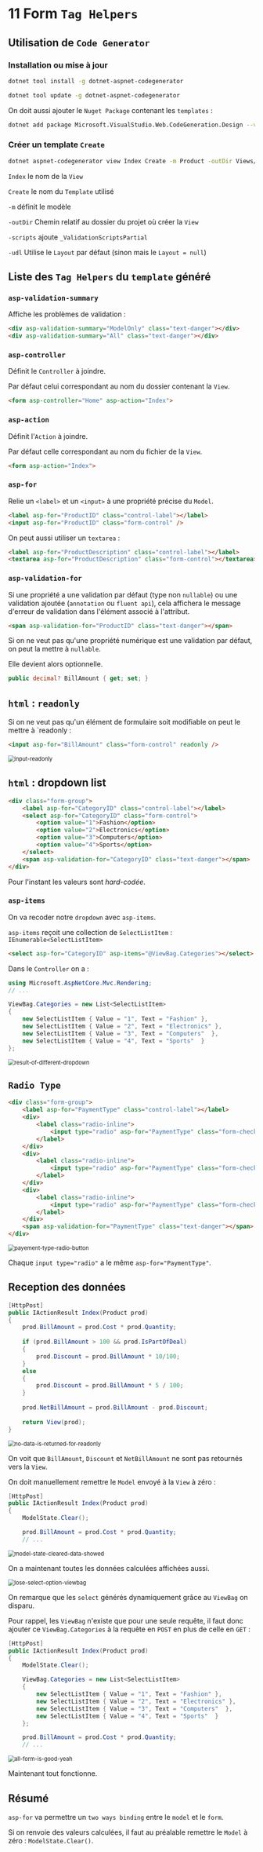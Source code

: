 # 11 Form `Tag Helpers`

## Utilisation de `Code Generator`

### Installation ou mise à jour

```bash
dotnet tool install -g dotnet-aspnet-codegenerator
```

```bash
dotnet tool update -g dotnet-aspnet-codegenerator
```

On doit aussi ajouter le `Nuget Package` contenant les `templates` :

```bash
dotnet add package Microsoft.VisualStudio.Web.CodeGeneration.Design --version 5.0.2
```



### Créer un template `Create`

```bash
dotnet aspnet-codegenerator view Index Create -m Product -outDir Views/Home -scripts -udl
```

`Index` le nom de la `View`

`Create` le nom du `Template` utilisé

`-m` définit le modèle

`-outDir` Chemin relatif au dossier du projet où créer la `View`

`-scripts` ajoute `_ValidationScriptsPartial`

`-udl` Utilise le `Layout` par défaut (sinon mais le `Layout = null`)



## Liste des `Tag Helpers` du `template` généré

### `asp-validation-summary` 

Affiche les problèmes de validation :

```html
<div asp-validation-summary="ModelOnly" class="text-danger"></div>
<div asp-validation-summary="All" class="text-danger"></div>
```



### `asp-controller` 

Définit le `Controller` à joindre.

Par défaut celui correspondant au nom du dossier contenant la `View`.

```html
<form asp-controller="Home" asp-action="Index">
```



### `asp-action `

Définit l'`Action` à joindre.

Par défaut celle correspondant au nom du fichier de la `View`.

```html
<form asp-action="Index">
```



### `asp-for`

Relie un `<label>` et un `<input>` à une propriété précise du `Model`.

```html
<label asp-for="ProductID" class="control-label"></label>
<input asp-for="ProductID" class="form-control" />
```

On peut aussi utiliser un `textarea` :

```html
<label asp-for="ProductDescription" class="control-label"></label>
<textarea asp-for="ProductDescription" class="form-control"></textarea>
```



### `asp-validation-for`

Si une propriété a une validation par défaut (type non `nullable`) ou une validation ajoutée (`annotation` ou `fluent api`), cela affichera le message d'erreur de validation dans l'élément associé à l'attribut.

```html
<span asp-validation-for="ProductID" class="text-danger"></span>
```

Si on ne veut pas qu'une propriété numérique est une validation par défaut, on peut la mettre à `nullable`.

Elle devient alors optionnelle.

```cs
public decimal? BillAmount { get; set; }
```



## `html` : `readonly`

Si on ne veut pas qu'un élément de formulaire soit modifiable on peut le mettre à `readonly :

```html
<input asp-for="BillAmount" class="form-control" readonly />
```

<img src="assets/input-readonly.png" alt="input-readonly" style="zoom:80%;" />



## `html` : dropdown list

```html
<div class="form-group">
    <label asp-for="CategoryID" class="control-label"></label>
    <select asp-for="CategoryID" class="form-control">
        <option value="1">Fashion</option>
        <option value="2">Electronics</option>
        <option value="3">Computers</option>
        <option value="4">Sports</option>
    </select>
    <span asp-validation-for="CategoryID" class="text-danger"></span>
</div>
```

Pour l'instant les valeurs sont *hard-codée*.

###  `asp-items`

On va recoder notre `dropdown` avec `asp-items`.

`asp-items` reçoit une collection de `SelectListItem` :  `IEnumerable<SelectListItem>`

```html
<select asp-for="CategoryID" asp-items="@ViewBag.Categories"></select>
```

Dans le `Controller` on a :

```cs
using Microsoft.AspNetCore.Mvc.Rendering;
// ...

ViewBag.Categories = new List<SelectListItem>
{
    new SelectListItem { Value = "1", Text = "Fashion" },
    new SelectListItem { Value = "2", Text = "Electronics" },
    new SelectListItem { Value = "3", Text = "Computers"  },
    new SelectListItem { Value = "4", Text = "Sports"  }
};
```

<img src="assets/result-of-different-dropdown.png" alt="result-of-different-dropdown" style="zoom:80%;" />



## `Radio Type`

```html
<div class="form-group">
    <label asp-for="PaymentType" class="control-label"></label>
    <div>
        <label class="radio-inline">
            <input type="radio" asp-for="PaymentType" class="form-check-input" value="Credit Card" />Credit Card
        </label>
    </div>
    <div>
        <label class="radio-inline">
            <input type="radio" asp-for="PaymentType" class="form-check-input" value="Net Banking" />Net Banking
        </label>
    </div>
    <div>
        <label class="radio-inline">
            <input type="radio" asp-for="PaymentType" class="form-check-input" value="Debit Card" />debit Card
        </label>
    </div>
    <span asp-validation-for="PaymentType" class="text-danger"></span>
</div>
```

<img src="assets/payement-type-radio-button.png" alt="payement-type-radio-button" style="zoom:80%;" />

Chaque `input type="radio"` a le même `asp-for="PaymentType"`.

## Reception des données

```cs
[HttpPost]
public IActionResult Index(Product prod)
{
    prod.BillAmount = prod.Cost * prod.Quantity;
    
    if (prod.BillAmount > 100 && prod.IsPartOfDeal)
    {
        prod.Discount = prod.BillAmount * 10/100;
    }
    else
    {
        prod.Discount = prod.BillAmount * 5 / 100;
    }
    
    prod.NetBillAmount = prod.BillAmount - prod.Discount;
    
    return View(prod);
}
```

<img src="assets/no-data-is-returned-for-readonly.png" alt="no-data-is-returned-for-readonly" style="zoom:80%;" />

On voit que `BillAmount`, `Discount` et `NetBillAmount` ne sont pas retournés vers la `View`.

On doit manuellement remettre le `Model` envoyé à la `View` à zéro :

```cs
[HttpPost]
public IActionResult Index(Product prod)
{
    ModelState.Clear();

    prod.BillAmount = prod.Cost * prod.Quantity;
    // ...
```

<img src="assets/model-state-cleared-data-showed.png" alt="model-state-cleared-data-showed" style="zoom:80%;" />

On a maintenant toutes les données calculées affichées aussi.

<img src="assets/lose-select-option-viewbag.png" alt="lose-select-option-viewbag" style="zoom:80%;" />

On remarque que les `select` générés dynamiquement grâce au `ViewBag` on disparu.

Pour rappel, les `ViewBag` n'existe que pour une seule requête, il faut donc ajouter ce `ViewBag.Categories` à la requête en `POST` en plus de celle en `GET` :

```cs
[HttpPost]
public IActionResult Index(Product prod)
{
    ModelState.Clear();

    ViewBag.Categories = new List<SelectListItem>
    {
        new SelectListItem { Value = "1", Text = "Fashion" },
        new SelectListItem { Value = "2", Text = "Electronics" },
        new SelectListItem { Value = "3", Text = "Computers"  },
        new SelectListItem { Value = "4", Text = "Sports"  }
    };

    prod.BillAmount = prod.Cost * prod.Quantity;
	// ...
```

<img src="assets/all-form-is-good-yeah.png" alt="all-form-is-good-yeah" style="zoom:80%;" />

Maintenant tout fonctionne.



## Résumé

`asp-for` va permettre un `two ways binding` entre le `model` et le `form`.

Si on renvoie des valeurs calculées, il faut au préalable remettre le `Model` à zéro : `ModelState.Clear()`. 









